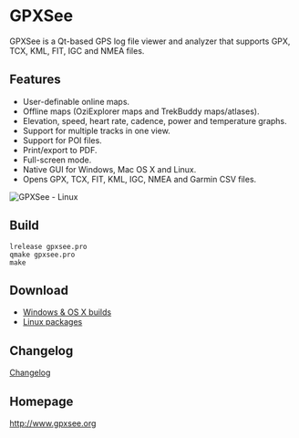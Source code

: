 # GPXSee
GPXSee is a Qt-based GPS log file viewer and analyzer that supports GPX, TCX,
KML, FIT, IGC and NMEA files.

## Features
* User-definable online maps.
* Offline maps (OziExplorer maps and TrekBuddy maps/atlases).
* Elevation, speed, heart rate, cadence, power and temperature graphs.
* Support for multiple tracks in one view.
* Support for POI files.
* Print/export to PDF.
* Full-screen mode.
* Native GUI for Windows, Mac OS X and Linux.
* Opens GPX, TCX, FIT, KML, IGC, NMEA and Garmin CSV files.

![GPXSee - Linux](https://a.fsdn.com/con/app/proj/gpxsee/screenshots/linux2.png)

## Build
```shell
lrelease gpxsee.pro
qmake gpxsee.pro
make
```

## Download
* [Windows & OS X builds](http://sourceforge.net/projects/gpxsee)
* [Linux packages](http://software.opensuse.org/download.html?project=home%3Atumic%3AGPXSee&package=gpxsee)

## Changelog
[Changelog](https://build.opensuse.org/package/view_file/home:tumic:GPXSee/gpxsee/gpxsee.changes)

## Homepage
http://www.gpxsee.org
